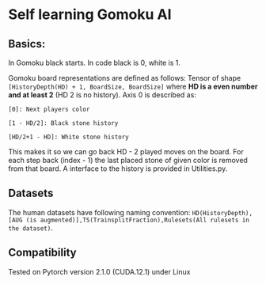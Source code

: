 # Self learning Gomoku AI

## Basics:
In Gomoku black starts.
In code black is 0, white is 1.

Gomoku board representations are defined as follows:
Tensor of shape `[HistoryDepth(HD) + 1, BoardSize, BoardSize]` where **HD is a even number and at least 2** (HD 2 is no history). Axis 0 is described as:

`[0]: Next players color`

`[1 - HD/2]: Black stone history`

`[HD/2+1 - HD]: White stone history`

This makes it so we can go back HD - 2 played moves on the board.
For each step back (index - 1) the last placed stone of given color is removed from that board.
A interface to the history is provided in Utilities.py.

## Datasets
The human datasets have following naming convention: `HD(HistoryDepth),[AUG (is augmented)],TS(TrainsplitFraction),Rulesets(All rulesets in the dataset)`.

## Compatibility
Tested on Pytorch version 2.1.0 (CUDA.12.1) under Linux